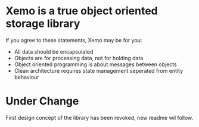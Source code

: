# Xemo is a true object oriented storage library

If you agree to these statements, Xemo may be for you:

- All data should be encapsulated
- Objects are for processing data, not for holding data
- Object oriented programming is about messages between objects
- Clean architecture requires state management seperated from entity behaviour

# Under Change
First design concept of the library has been revoked, new readme wil follow.

